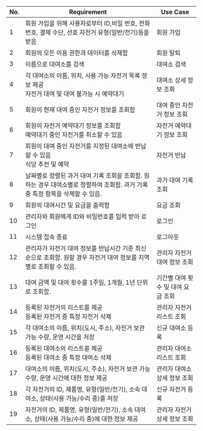| No. | Requirement | Use Case |
| --- | --- | --- |
| 1 | 회원 가입을 위해 사용자로부터 ID,비밀 번호, 전화번호, 결제 수단, 선호 자전거 유형(일반/전기)등을 받음 | 회원 가입 |
| 2 | 회원의 모든 이용 권한과 데이터를 삭제함 | 회원 탈퇴 |
| 3 | 이름으로 대여소를 검색 | 대여소 검색 |
| 4 | 각 대여소의 이름, 위치, 사용 가능 자전거 목록 정보 제공<br>자전거 대여 및 대여 불가능 시 예약대기 | 대여소 상세 정보 조회 |
| 5 | 회원이 현재 대여 중인 자전거 정보를 조회함 | 대여 중인 자전거 정보 조회 |
| 6 | 회원이 자전거 예약대기 정보를 조회함<br>예약대기 중인 자전거를 취소할 수 있음 | 자전거 예약대기 정보 조회 |
| 7 | 회원이 대여 중인 자전거를 지정된 대여소에 반납할 수 있음<br>식당 추천 및 예약 | 자전거 반납 |
| 8 | 날짜별로 정렬된 과거 대여 기록 조회을 조회함. 원하는 경우 대여소별로 정렬하여 조회함. 과거 기록 중 특정 항목을 삭제할 수 있음. | 과거 대여 기록 조회 |
| 9 | 회원의 대여시간 및 요금을 출력함 | 요금 조회 |
| 10 | 관리자와 회원에게 ID와 비밀번호를 입력 받아 로그인 | 로그인 |
| 11 | 시스템 접속 종료 | 로그아웃 |
| 12 | 관리자가 자전거 대여 정보를 반납시간 기준 최신순으로 조회함. 원할 경우 자전거 대여 정보를 지역별로 조회할 수 있음. | 관리자 자전거 대여 정보 조회 |
| 13 | 대여 금액 및 대여 횟수를 1주일, 1개월, 1년 단위로 조회함. | 기간별 대여 횟수 및 대여 요금 조회 |
| 14 | 등록된 자전거의 리스트를 제공<br>등록된 자전거 중 특정 자전거 삭제 | 관리자 자전거 리스트 조회 |
| 15 | 각 대여소의 이름, 위치(도시, 주소), 자전거 보관 가능 수량, 운영 시간을 저장 | 신규 대여소 등록 |
| 16 | 등록된 대여소의 리스트를 제공<br>등록된 대여소 중 특정 대여소 삭제 | 관리자 대여소 리스트 조회 |
| 17 | 대여소의 이름, 위치(도시, 주소), 자전거 보관 가능 수량, 운영 시간에 대한 정보 제공 | 관리자 대여소 상세 정보 조회 |
| 18 | 각 자전거의 ID, 제품명, 유형(일반/전기), 소속 대여소, 상태(사용 가능/수리 중)를 저장 | 신규 자전거 등록 |
| 19 | 자전거의 ID, 제품명, 유형(일반/전기), 소속 대여소, 상태(사용 가능/수리 중)에 대한 정보 제공 | 관리자 자전거 상세 정보 조회 |